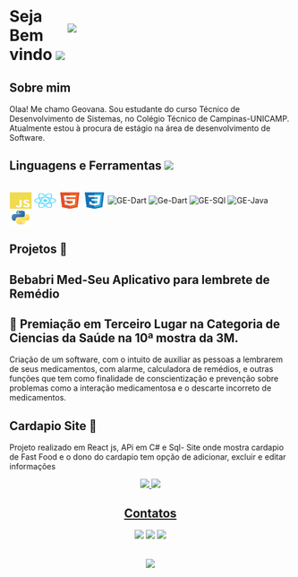 

##   <img style="margin-top:40px" align="right" width="400px" src = https://media.giphy.com/media/NUBp5KcV0PJBe/giphy.gif >


<h1>Seja Bem vindo <img  src="https://media.giphy.com/media/f9jQLaKJJl6dL0AmmZ/giphy.gif" width="30px">

  
  ## Sobre mim
 Olaa! Me chamo Geovana. Sou estudante do curso Técnico de Desenvolvimento de Sistemas, no Colégio Técnico de Campinas-UNICAMP.
  Atualmente estou à procura de estágio na área de desenvolvimento de Software.
  
  
  

  
  ## Linguagens e Ferramentas <img src = https://media.giphy.com/media/3BBv1D4AFbJkY/giphy.gif width ="40px">
  
  <div style="display: inline_block">
    <br>

  <img align="center" alt="GE-Js" height="30" width="40" src="https://raw.githubusercontent.com/devicons/devicon/master/icons/javascript/javascript-plain.svg">
  <img align="center" alt="GE-React" height="30" width="40" src="https://raw.githubusercontent.com/devicons/devicon/master/icons/react/react-original.svg">
  <img align="center" alt="GE-HTML" height="30" width="40" src="https://raw.githubusercontent.com/devicons/devicon/master/icons/html5/html5-original.svg">
  <img align="center" alt="GE-CSS" height="30" width="40" src="https://raw.githubusercontent.com/devicons/devicon/master/icons/css3/css3-original.svg">
   <img align="center" alt="GE-Dart" height="30" width="40" src="https://cdn.jsdelivr.net/gh/devicons/devicon/icons/dart/dart-original.svg" />
  <img align="center" alt="Ge-Dart" height="30" width="40" src="https://cdn.jsdelivr.net/gh/devicons/devicon/icons/flutter/flutter-original.svg" />
  <img align="center" alt="GE-SQl" height="30" width="40" src="https://cdn-icons-png.flaticon.com/512/5968/5968364.png" />
  <img align="center" alt="GE-Java" height="30" width="40" src="https://cdn.jsdelivr.net/gh/devicons/devicon/icons/java/java-original.svg" />
 <img align="center" alt="GE-Python" height="30" width="40" src="https://raw.githubusercontent.com/devicons/devicon/master/icons/python/python-original.svg" />
   
</div>
  
  ## Projetos 📂 
  ## Bebabri Med-Seu Aplicativo para lembrete de Remédio
  ## 🏅 Premiação em Terceiro Lugar na Categoria de Ciencias da Saúde na 10ª mostra da 3M. 
  Criação de um software, com o intuito de auxiliar as pessoas a lembrarem de seus medicamentos, com alarme, calculadora de remédios, e outras funções que tem    como finalidade de conscientização e prevenção sobre problemas como a interação medicamentosa e o descarte incorreto de medicamentos.  
         
## Cardapio Site 🍔 
   Projeto realizado em React js, APi em C# e Sql- Site onde mostra cardapio de  Fast Food e o dono do cardapio tem opção de adicionar, excluir e editar informações 
   
      
  <div align="center">
  <a href="https://github.com/GeovanaSilv">
  <img height="180em" src="https://github-readme-stats.vercel.app/api?username=GeovanaSilv&show_icons=true&theme=dracula&include_all_commits=true&count_private=true"/>
  <img height="180em" src="https://github-readme-stats.vercel.app/api/top-langs/?username=GeovanaSilv&layout=compact&langs_count=7&theme=dracula"/>
  
## Contatos


  <a href="https://www.instagram.com/g.geovanasilvaa/" target="_blank"><img src="https://img.shields.io/badge/-Instagram-%23E4405F?style=for-the-badge&logo=instagram&logoColor=white" target="_blank"></a>
  <a href = "mailto:geovanasilva.5567o@gmail.com"><img src="https://img.shields.io/badge/-Gmail-%23333?style=for-the-badge&logo=gmail&logoColor=white" target="_blank"></a>
  <a href="https://www.linkedin.com/in/geovana-oliveira-barros/" target="_blank"><img src="https://img.shields.io/badge/-LinkedIn-%230077B5?style=for-the-badge&logo=linkedin&logoColor=white" target="_blank"></a> 

     
 ##   <img src = https://media.giphy.com/media/cOSbH8NoUFt9MXbuie/giphy.gif >

 

